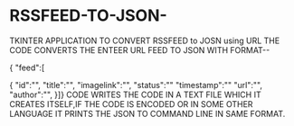 # RSSFEED-TO-JSON-
TKINTER APPLICATION TO CONVERT RSSFEED to JOSN using URL
THE CODE CONVERTS THE ENTEER URL FEED TO JSON WITH FORMAT--

{
 "feed":[
  
{
                     "id":"",
                     "title":"",
                     "imagelink":"",
                     "status":""
                     "timestamp":""
                     "url":"",
                     "author":"",
      }]}
CODE WRITES THE CODE IN A TEXT FILE WHICH IT CREATES ITSELF,IF THE CODE IS ENCODED OR IN SOME OTHER LANGUAGE IT PRINTS THE JSON TO COMMAND LINE IN SAME FORMAT.
